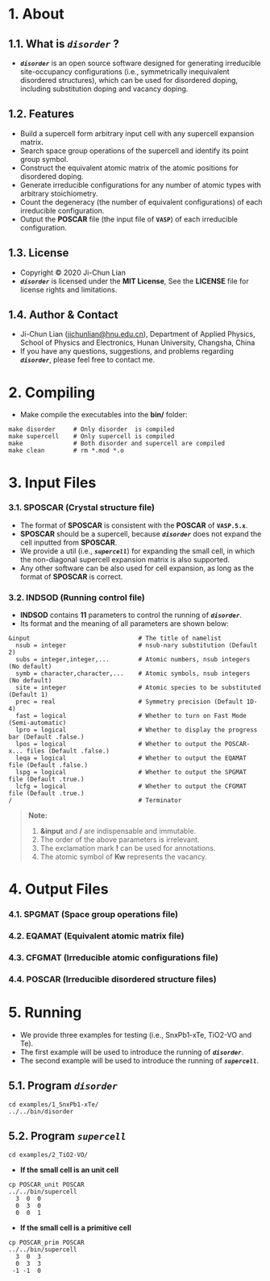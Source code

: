 # 1. About
## 1.1. What is ***`disorder`*** ?
- ***`disorder`*** is an open source software designed for generating irreducible site-occupancy configurations (i.e., symmetrically inequivalent disordered structures), which can be used for disordered doping, including substitution doping and vacancy doping.

## 1.2. Features
- Build a supercell form arbitrary input cell with any supercell expansion matrix.
- Search space group operations of the supercell and identify its point group symbol.
- Construct the equivalent atomic matrix of the atomic positions for disordered doping.
- Generate irreducible configurations for any number of atomic types with arbitrary stoichiometry.
- Count the degeneracy (the number of equivalent configurations) of each irreducible configuration.
- Output the **POSCAR** file (the input file of **`VASP`**) of each irreducible configuration.

## 1.3. License
- Copyright © 2020 Ji-Chun Lian
- ***`disorder`*** is licensed under the **MIT License**, See the **LICENSE** file for license rights and limitations.

## 1.4. Author & Contact
- Ji-Chun Lian (jichunlian@hnu.edu.cn), Department of Applied Physics, School of Physics and Electronics, Hunan University, Changsha, China
- If you have any questions, suggestions, and problems regarding ***`disorder`***, please feel free to contact me.


# 2. Compiling
- Make compile the executables into the **bin/** folder:

```
make disorder     # Only disorder  is compiled
make supercell    # Only supercell is compiled
make              # Both disorder and supercell are compiled
make clean        # rm *.mod *.o
```

# 3. Input Files

### 3.1. SPOSCAR (Crystal structure file)
- The format of **SPOSCAR** is consistent with the **POSCAR** of **`VASP.5.x`**.
- **SPOSCAR** should be a supercell, because ***`disorder`*** does not expand the cell inputted from **SPOSCAR**.
- We provide a util (i.e., ***`supercell`***) for expanding the small cell, in which the non-diagonal supercell expansion matrix is also supported.
- Any other software can be also used for cell expansion, as long as the format of **SPOSCAR** is correct.


### 3.2. INDSOD (Running control file)
- **INDSOD** contains **11** parameters to control the running of ***`disorder`***.
- Its format and the meaning of all parameters are shown below:

```
&input                              # The title of namelist
  nsub = integer                    # nsub-nary substitution (Default 2)
  subs = integer,integer,...        # Atomic numbers, nsub integers (No default)
  symb = character,character,...    # Atomic symbols, nsub integers (No default)
  site = integer                    # Atomic species to be substituted (Default 1)
  prec = real                       # Symmetry precision (Default 1D-4)
  fast = logical                    # Whether to turn on Fast Mode (Semi-automatic)
  lpro = logical                    # Whether to display the progress bar (Default .false.)
  lpos = logical                    # Whether to output the POSCAR-x... files (Default .false.)
  leqa = logical                    # Whether to output the EQAMAT file (Default .false.)
  lspg = logical                    # Whether to output the SPGMAT file (Default .true.)
  lcfg = logical                    # Whether to output the CFGMAT file (Default .true.)
/                                   # Terminator
```
>**Note:**  
> 1. **&input** and **/** are indispensable and immutable.  
> 2. The order of the above parameters is irrelevant.  
> 3. The exclamation mark **!** can be used for annotations.  
> 4. The atomic symbol of **Kw** represents the vacancy.



# 4. Output Files

### 4.1. SPGMAT (Space group operations file)
### 4.2. EQAMAT (Equivalent atomic matrix file)
### 4.3. CFGMAT (Irreducible atomic configurations file)
### 4.4. POSCAR (Irreducible disordered structure files)



# 5. Running
- We provide three examples for testing (i.e., SnxPb1-xTe, TiO2-VO and Te).
- The first example will be used to introduce the running of ***`disorder`***.
- The second example will be used to introduce the running of ***`supercell`***.

## 5.1. Program ***`disorder`***

```
cd examples/1_SnxPb1-xTe/
../../bin/disorder
```

## 5.2. Program ***`supercell`***

```
cd examples/2_TiO2-VO/
```

- **If the small cell is an unit cell**

```
cp POSCAR_unit POSCAR
../../bin/supercell
  3  0  0
  0  3  0
  0  0  1
```
- **If the small cell is a primitive cell**

```
cp POSCAR_prim POSCAR
../../bin/supercell
  3  0  3
  0  3  3
 -1 -1  0
```
